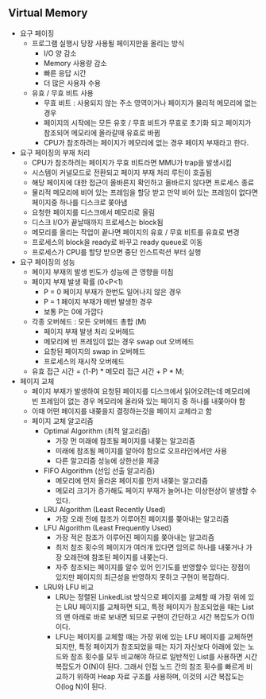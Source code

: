 Virtual Memory
--------------

* 요구 페이징
    * 프로그램 실행시 당장 사용될 페이지만을 올리는 방식
        * I/O 양 감소
        * Memory 사용량 감소
        * 빠른 응답 시간
        * 더 많은 사용자 수용
    * 유효 / 무효 비트 사용
        * 무효 비트 : 사용되지 않는 주소 영역이거나 페이지가 물리적 메모리에 없는 경우
        * 페이지의 시작에는 모든 유호 / 무효 비트가 무효로 초기화 되고 페이지가 참조되어 메모리에 올라갈때 유효로 바뀜
        * CPU가 참조하려는 페이지가 메모리에 없는 경우 페이지 부재라고 한다.
* 요구 페이징의 부재 처리
    * CPU가 참조하려는 페이지가 무효 비트라면 MMU가 trap을 발생시킴
    * 시스템이 커널모드로 전환되고 페이지 부재 처리 루틴이 호출됨
    * 해당 페이지에 대한 접근이 올바른지 확인하고 올바르지 않다면 프로세스 종료
    * 물리적 메모리에 비어 있는 프레임을 할당 받고 만약 비어 있는 프레임이 없다면 페이지중 하나를 디스크로 쫒아냄
    * 요청한 페이지를 디스크에서 메모리로 올림
    * 디스크 I/O가 끝날때까지 프로세스는 block됨
    * 메모리를 올리는 작업이 끝나면 페이지의 유효 / 무효 비트를 유효로 변경
    * 프로세스의 block을 ready로 바꾸고 ready queue로 이동
    * 프로세스가 CPU를 할당 받으면 중단 인스트럭션 부터 실행
* 요구 페이징의 성능
    * 페이지 부재의 발생 빈도가 성능에 큰 영향을 미침
    * 페이지 부재 발생 확률 (0<P<1)
        * P = 0 페이지 부재가 한번도 일어나지 않은 경우
        * P = 1 페이지 부재가 메번 발생한 경우
        * 보통 P는 0에 가깝다
    * 각종 오버헤드 : 모든 오버헤드 총합 (M)
        * 페이지 부재 발생 처리 오버헤드
        * 메모리에 빈 프레임이 없는 경우 swap out 오버헤드
        * 요창된 페이지의 swap in 오버헤드
        * 프로세스의 재시작 오버헤드
    * 유효 접근 시간 = (1-P) * 메모리 접근 시간 + P * M;
* 페이지 교체
    * 페이지 부재가 발생하여 요청된 페이지를 디스크에서 읽어오려는데 메모리에 빈 프레임이 없는 경우 메모리에 올라와 있는 페이지 중 하나를 내쫒아야 함
    * 이때 어떤 페이지를 내쫒을지 결정하는것을 페이지 교체라고 함
    * 페이지 교체 알고리즘
        * Optimal Algorithm (최적 알고리즘)
            * 가장 먼 미래에 참조될 페이지를 내쫒는 알고리즘
            * 미래에 참조될 페이지를 알아야 함으로 오프라인에서만 사용
            * 다른 알고리즘 성능에 상한선을 제공
        * FIFO Algorithm (선입 선출 알고리즘)
            * 메모리에 먼저 올라온 페이지를 먼저 내쫒는 알고리즘
            * 메모리 크기가 증가해도 페이지 부재가 늘어나는 이상현상이 발생할 수 있다.
        * LRU Algorithm (Least Recently Used)
            * 가장 오래 전에 참조가 이루어진 페이지를 쫒아내는 알고리즘
        * LFU Algorithm (Least Frequently Used)
            * 가장 적은 참조가 이루어진 페이지를 쫒아내는 알고리즘
            * 최저 참조 횟수의 페이지가 여러개 있다면 임의로 하나를 내쫒거나 가장 오래전에 참조된 페이지를 내쫒는다.
            * 자주 참조되는 페이지를 알수 있어 인기도를 반영할수 있다는 장점이 있지만 페이지의 최근성을 반영하지 못하고 구현이 복잡하다.
        * LRU와 LFU 비교
            * LRU는 정렬된 LinkedList 방식으로 페이지를 교체할 때 가장 위에 있는 LRU 페이지를 교체하면 되고, 특정 페이지가 참조되었을 때는 List의 맨 아래로 바로 보내면 되므로 구현이
              간단하고 시간 복잡도가 O(1)이다.
            * LFU는 페이지를 교체할 때는 가장 위에 있는 LFU 페이지를 교체하면 되지만, 특정 페이지가 참조되었을 때는 자기 자신보다 아래에 있는 노드와 참조 횟수를 모두 비교해야 하므로 일반적인
              List를 사용하면 시간 복잡도가 O(N)이 된다. 그래서 인접 노드 간의 참조 횟수를 빠르게 비교하기 위하여 Heap 자료 구조를 사용하며, 이것의 시간 복잡도는 O(log N)이 된다.
